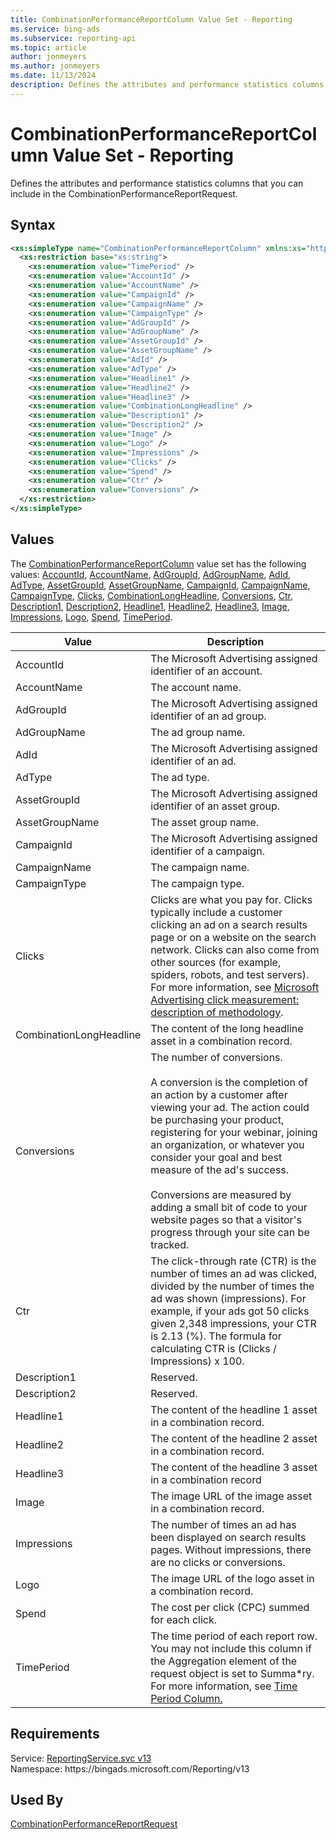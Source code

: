 ```yaml
---
title: CombinationPerformanceReportColumn Value Set - Reporting
ms.service: bing-ads
ms.subservice: reporting-api
ms.topic: article
author: jonmeyers
ms.author: jonmeyers
ms.date: 11/13/2024
description: Defines the attributes and performance statistics columns that you can include in the CombinationPerformanceReportRequest.
---
```

# CombinationPerformanceReportColumn Value Set - Reporting
Defines the attributes and performance statistics columns that you can include in the CombinationPerformanceReportRequest.

## Syntax
```xml
<xs:simpleType name="CombinationPerformanceReportColumn" xmlns:xs="http://www.w3.org/2001/XMLSchema">
  <xs:restriction base="xs:string">
    <xs:enumeration value="TimePeriod" />
    <xs:enumeration value="AccountId" />
    <xs:enumeration value="AccountName" />
    <xs:enumeration value="CampaignId" />
    <xs:enumeration value="CampaignName" />
    <xs:enumeration value="CampaignType" />
    <xs:enumeration value="AdGroupId" />
    <xs:enumeration value="AdGroupName" />
    <xs:enumeration value="AssetGroupId" />
    <xs:enumeration value="AssetGroupName" />
    <xs:enumeration value="AdId" />
    <xs:enumeration value="AdType" />
    <xs:enumeration value="Headline1" />
    <xs:enumeration value="Headline2" />
    <xs:enumeration value="Headline3" />
    <xs:enumeration value="CombinationLongHeadline" />
    <xs:enumeration value="Description1" />
    <xs:enumeration value="Description2" />
    <xs:enumeration value="Image" />
    <xs:enumeration value="Logo" />
    <xs:enumeration value="Impressions" />
    <xs:enumeration value="Clicks" />
    <xs:enumeration value="Spend" />
    <xs:enumeration value="Ctr" />
    <xs:enumeration value="Conversions" />
  </xs:restriction>
</xs:simpleType>
```

## <a name="values"></a>Values

The [CombinationPerformanceReportColumn](combinationperformancereportcolumn.md) value set has the following values: [AccountId](#accountid), [AccountName](#accountname), [AdGroupId](#adgroupid), [AdGroupName](#adgroupname), [AdId](#adid), [AdType](#adtype), [AssetGroupId](#assetgroupid), [AssetGroupName](#assetgroupname), [CampaignId](#campaignid), [CampaignName](#campaignname), [CampaignType](#campaigntype), [Clicks](#clicks), [CombinationLongHeadline](#combinationlongheadline), [Conversions](#conversions), [Ctr](#ctr), [Description1](#description1), [Description2](#description2), [Headline1](#headline1), [Headline2](#headline2), [Headline3](#headline3), [Image](#image), [Impressions](#impressions), [Logo](#logo), [Spend](#spend), [TimePeriod](#timeperiod).

|Value|Description|
|-----------|---------------|
|<a name="accountid"></a>AccountId|The Microsoft Advertising assigned identifier of an account.|
|<a name="accountname"></a>AccountName|The account name.|
|<a name="adgroupid"></a>AdGroupId|The Microsoft Advertising assigned identifier of an ad group.|
|<a name="adgroupname"></a>AdGroupName|The ad group name.|
|<a name="adid"></a>AdId|The Microsoft Advertising assigned identifier of an ad.|
|<a name="adtype"></a>AdType|The ad type.|
|<a name="assetgroupid"></a>AssetGroupId|The Microsoft Advertising assigned identifier of an asset group.|
|<a name="assetgroupname"></a>AssetGroupName|The asset group name.|
|<a name="campaignid"></a>CampaignId|The Microsoft Advertising assigned identifier of a campaign.|
|<a name="campaignname"></a>CampaignName|The campaign name.|
|<a name="campaigntype"></a>CampaignType|The campaign type.|
|<a name="clicks"></a>Clicks|Clicks are what you pay for. Clicks typically include a customer clicking an ad on a search results page or on a website on the search network. Clicks can also come from other sources (for example, spiders, robots, and test servers). For more information, see [Microsoft Advertising click measurement: description of methodology](https://about.ads.microsoft.com/resources/policies/microsoft-advertising-click-measurement-description-of-methodology).|
|<a name="combinationlongheadline"></a>CombinationLongHeadline|The content of the long headline asset in a combination record.|
|<a name="conversions"></a>Conversions|The number of conversions.<br/><br/>A conversion is the completion of an action by a customer after viewing your ad. The action could be purchasing your product, registering for your webinar, joining an organization, or whatever you consider your goal and best measure of the ad's success.<br/><br/>Conversions are measured by adding a small bit of code to your website pages so that a visitor's progress through your site can be tracked.|
|<a name="ctr"></a>Ctr|The click-through rate (CTR) is the number of times an ad was clicked, divided by the number of times the ad was shown (impressions). For example, if your ads got 50 clicks given 2,348 impressions, your CTR is 2.13 (%). The formula for calculating CTR is (Clicks / Impressions) x 100.|
|<a name="description1"></a>Description1|Reserved.|
|<a name="description2"></a>Description2|Reserved.|
|<a name="headline1"></a>Headline1|The content of the headline 1 asset in a combination record.|
|<a name="headline2"></a>Headline2|The content of the headline 2 asset in a combination record.|
|<a name="headline3"></a>Headline3|The content of the headline 3 asset in a combination record |
|<a name="image"></a>Image|The image URL of the image asset in a combination record.|
|<a name="impressions"></a>Impressions|The number of times an ad has been displayed on search results pages. Without impressions, there are no clicks or conversions.|
|<a name="logo"></a>Logo|The image URL of the logo asset in a combination record.|
|<a name="spend"></a>Spend|The cost per click (CPC) summed for each click.|
|<a name="timeperiod"></a>TimePeriod|The time period of each report row. You may not include this column if the Aggregation element of the request object is set to Summa*ry. For more information, see [Time Period Column.](../guides/reports.md#timeperiod)|

## Requirements
Service: [ReportingService.svc v13](https://reporting.api.bingads.microsoft.com/Api/Advertiser/Reporting/v13/ReportingService.svc)  
Namespace: https\://bingads.microsoft.com/Reporting/v13  

## Used By
[CombinationPerformanceReportRequest](combinationperformancereportrequest.md)  
